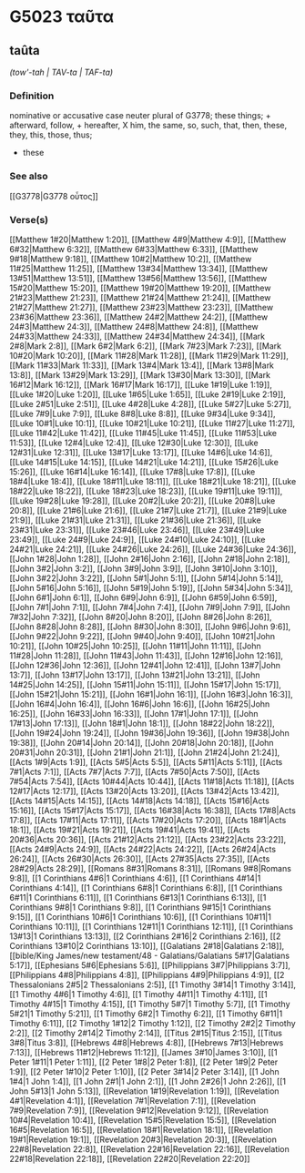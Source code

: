 # G5023 ταῦτα

## taûta

_(tow'-tah | TAV-ta | TAF-ta)_

### Definition

nominative or accusative case neuter plural of G3778; these things; + afterward, follow, + hereafter, X him, the same, so, such, that, then, these, they, this, those, thus; 

- these

### See also

[[G3778|G3778 οὗτος]]

### Verse(s)

[[Matthew 1#20|Matthew 1:20]], [[Matthew 4#9|Matthew 4:9]], [[Matthew 6#32|Matthew 6:32]], [[Matthew 6#33|Matthew 6:33]], [[Matthew 9#18|Matthew 9:18]], [[Matthew 10#2|Matthew 10:2]], [[Matthew 11#25|Matthew 11:25]], [[Matthew 13#34|Matthew 13:34]], [[Matthew 13#51|Matthew 13:51]], [[Matthew 13#56|Matthew 13:56]], [[Matthew 15#20|Matthew 15:20]], [[Matthew 19#20|Matthew 19:20]], [[Matthew 21#23|Matthew 21:23]], [[Matthew 21#24|Matthew 21:24]], [[Matthew 21#27|Matthew 21:27]], [[Matthew 23#23|Matthew 23:23]], [[Matthew 23#36|Matthew 23:36]], [[Matthew 24#2|Matthew 24:2]], [[Matthew 24#3|Matthew 24:3]], [[Matthew 24#8|Matthew 24:8]], [[Matthew 24#33|Matthew 24:33]], [[Matthew 24#34|Matthew 24:34]], [[Mark 2#8|Mark 2:8]], [[Mark 6#2|Mark 6:2]], [[Mark 7#23|Mark 7:23]], [[Mark 10#20|Mark 10:20]], [[Mark 11#28|Mark 11:28]], [[Mark 11#29|Mark 11:29]], [[Mark 11#33|Mark 11:33]], [[Mark 13#4|Mark 13:4]], [[Mark 13#8|Mark 13:8]], [[Mark 13#29|Mark 13:29]], [[Mark 13#30|Mark 13:30]], [[Mark 16#12|Mark 16:12]], [[Mark 16#17|Mark 16:17]], [[Luke 1#19|Luke 1:19]], [[Luke 1#20|Luke 1:20]], [[Luke 1#65|Luke 1:65]], [[Luke 2#19|Luke 2:19]], [[Luke 2#51|Luke 2:51]], [[Luke 4#28|Luke 4:28]], [[Luke 5#27|Luke 5:27]], [[Luke 7#9|Luke 7:9]], [[Luke 8#8|Luke 8:8]], [[Luke 9#34|Luke 9:34]], [[Luke 10#1|Luke 10:1]], [[Luke 10#21|Luke 10:21]], [[Luke 11#27|Luke 11:27]], [[Luke 11#42|Luke 11:42]], [[Luke 11#45|Luke 11:45]], [[Luke 11#53|Luke 11:53]], [[Luke 12#4|Luke 12:4]], [[Luke 12#30|Luke 12:30]], [[Luke 12#31|Luke 12:31]], [[Luke 13#17|Luke 13:17]], [[Luke 14#6|Luke 14:6]], [[Luke 14#15|Luke 14:15]], [[Luke 14#21|Luke 14:21]], [[Luke 15#26|Luke 15:26]], [[Luke 16#14|Luke 16:14]], [[Luke 17#8|Luke 17:8]], [[Luke 18#4|Luke 18:4]], [[Luke 18#11|Luke 18:11]], [[Luke 18#21|Luke 18:21]], [[Luke 18#22|Luke 18:22]], [[Luke 18#23|Luke 18:23]], [[Luke 19#11|Luke 19:11]], [[Luke 19#28|Luke 19:28]], [[Luke 20#2|Luke 20:2]], [[Luke 20#8|Luke 20:8]], [[Luke 21#6|Luke 21:6]], [[Luke 21#7|Luke 21:7]], [[Luke 21#9|Luke 21:9]], [[Luke 21#31|Luke 21:31]], [[Luke 21#36|Luke 21:36]], [[Luke 23#31|Luke 23:31]], [[Luke 23#46|Luke 23:46]], [[Luke 23#49|Luke 23:49]], [[Luke 24#9|Luke 24:9]], [[Luke 24#10|Luke 24:10]], [[Luke 24#21|Luke 24:21]], [[Luke 24#26|Luke 24:26]], [[Luke 24#36|Luke 24:36]], [[John 1#28|John 1:28]], [[John 2#16|John 2:16]], [[John 2#18|John 2:18]], [[John 3#2|John 3:2]], [[John 3#9|John 3:9]], [[John 3#10|John 3:10]], [[John 3#22|John 3:22]], [[John 5#1|John 5:1]], [[John 5#14|John 5:14]], [[John 5#16|John 5:16]], [[John 5#19|John 5:19]], [[John 5#34|John 5:34]], [[John 6#1|John 6:1]], [[John 6#9|John 6:9]], [[John 6#59|John 6:59]], [[John 7#1|John 7:1]], [[John 7#4|John 7:4]], [[John 7#9|John 7:9]], [[John 7#32|John 7:32]], [[John 8#20|John 8:20]], [[John 8#26|John 8:26]], [[John 8#28|John 8:28]], [[John 8#30|John 8:30]], [[John 9#6|John 9:6]], [[John 9#22|John 9:22]], [[John 9#40|John 9:40]], [[John 10#21|John 10:21]], [[John 10#25|John 10:25]], [[John 11#11|John 11:11]], [[John 11#28|John 11:28]], [[John 11#43|John 11:43]], [[John 12#16|John 12:16]], [[John 12#36|John 12:36]], [[John 12#41|John 12:41]], [[John 13#7|John 13:7]], [[John 13#17|John 13:17]], [[John 13#21|John 13:21]], [[John 14#25|John 14:25]], [[John 15#11|John 15:11]], [[John 15#17|John 15:17]], [[John 15#21|John 15:21]], [[John 16#1|John 16:1]], [[John 16#3|John 16:3]], [[John 16#4|John 16:4]], [[John 16#6|John 16:6]], [[John 16#25|John 16:25]], [[John 16#33|John 16:33]], [[John 17#1|John 17:1]], [[John 17#13|John 17:13]], [[John 18#1|John 18:1]], [[John 18#22|John 18:22]], [[John 19#24|John 19:24]], [[John 19#36|John 19:36]], [[John 19#38|John 19:38]], [[John 20#14|John 20:14]], [[John 20#18|John 20:18]], [[John 20#31|John 20:31]], [[John 21#1|John 21:1]], [[John 21#24|John 21:24]], [[Acts 1#9|Acts 1:9]], [[Acts 5#5|Acts 5:5]], [[Acts 5#11|Acts 5:11]], [[Acts 7#1|Acts 7:1]], [[Acts 7#7|Acts 7:7]], [[Acts 7#50|Acts 7:50]], [[Acts 7#54|Acts 7:54]], [[Acts 10#44|Acts 10:44]], [[Acts 11#18|Acts 11:18]], [[Acts 12#17|Acts 12:17]], [[Acts 13#20|Acts 13:20]], [[Acts 13#42|Acts 13:42]], [[Acts 14#15|Acts 14:15]], [[Acts 14#18|Acts 14:18]], [[Acts 15#16|Acts 15:16]], [[Acts 15#17|Acts 15:17]], [[Acts 16#38|Acts 16:38]], [[Acts 17#8|Acts 17:8]], [[Acts 17#11|Acts 17:11]], [[Acts 17#20|Acts 17:20]], [[Acts 18#1|Acts 18:1]], [[Acts 19#21|Acts 19:21]], [[Acts 19#41|Acts 19:41]], [[Acts 20#36|Acts 20:36]], [[Acts 21#12|Acts 21:12]], [[Acts 23#22|Acts 23:22]], [[Acts 24#9|Acts 24:9]], [[Acts 24#22|Acts 24:22]], [[Acts 26#24|Acts 26:24]], [[Acts 26#30|Acts 26:30]], [[Acts 27#35|Acts 27:35]], [[Acts 28#29|Acts 28:29]], [[Romans 8#31|Romans 8:31]], [[Romans 9#8|Romans 9:8]], [[1 Corinthians 4#6|1 Corinthians 4:6]], [[1 Corinthians 4#14|1 Corinthians 4:14]], [[1 Corinthians 6#8|1 Corinthians 6:8]], [[1 Corinthians 6#11|1 Corinthians 6:11]], [[1 Corinthians 6#13|1 Corinthians 6:13]], [[1 Corinthians 9#8|1 Corinthians 9:8]], [[1 Corinthians 9#15|1 Corinthians 9:15]], [[1 Corinthians 10#6|1 Corinthians 10:6]], [[1 Corinthians 10#11|1 Corinthians 10:11]], [[1 Corinthians 12#11|1 Corinthians 12:11]], [[1 Corinthians 13#13|1 Corinthians 13:13]], [[2 Corinthians 2#16|2 Corinthians 2:16]], [[2 Corinthians 13#10|2 Corinthians 13:10]], [[Galatians 2#18|Galatians 2:18]], [[bible/King James/new testament/48 - Galatians/Galatians 5#17|Galatians 5:17]], [[Ephesians 5#6|Ephesians 5:6]], [[Philippians 3#7|Philippians 3:7]], [[Philippians 4#8|Philippians 4:8]], [[Philippians 4#9|Philippians 4:9]], [[2 Thessalonians 2#5|2 Thessalonians 2:5]], [[1 Timothy 3#14|1 Timothy 3:14]], [[1 Timothy 4#6|1 Timothy 4:6]], [[1 Timothy 4#11|1 Timothy 4:11]], [[1 Timothy 4#15|1 Timothy 4:15]], [[1 Timothy 5#7|1 Timothy 5:7]], [[1 Timothy 5#21|1 Timothy 5:21]], [[1 Timothy 6#2|1 Timothy 6:2]], [[1 Timothy 6#11|1 Timothy 6:11]], [[2 Timothy 1#12|2 Timothy 1:12]], [[2 Timothy 2#2|2 Timothy 2:2]], [[2 Timothy 2#14|2 Timothy 2:14]], [[Titus 2#15|Titus 2:15]], [[Titus 3#8|Titus 3:8]], [[Hebrews 4#8|Hebrews 4:8]], [[Hebrews 7#13|Hebrews 7:13]], [[Hebrews 11#12|Hebrews 11:12]], [[James 3#10|James 3:10]], [[1 Peter 1#11|1 Peter 1:11]], [[2 Peter 1#8|2 Peter 1:8]], [[2 Peter 1#9|2 Peter 1:9]], [[2 Peter 1#10|2 Peter 1:10]], [[2 Peter 3#14|2 Peter 3:14]], [[1 John 1#4|1 John 1:4]], [[1 John 2#1|1 John 2:1]], [[1 John 2#26|1 John 2:26]], [[1 John 5#13|1 John 5:13]], [[Revelation 1#19|Revelation 1:19]], [[Revelation 4#1|Revelation 4:1]], [[Revelation 7#1|Revelation 7:1]], [[Revelation 7#9|Revelation 7:9]], [[Revelation 9#12|Revelation 9:12]], [[Revelation 10#4|Revelation 10:4]], [[Revelation 15#5|Revelation 15:5]], [[Revelation 16#5|Revelation 16:5]], [[Revelation 18#1|Revelation 18:1]], [[Revelation 19#1|Revelation 19:1]], [[Revelation 20#3|Revelation 20:3]], [[Revelation 22#8|Revelation 22:8]], [[Revelation 22#16|Revelation 22:16]], [[Revelation 22#18|Revelation 22:18]], [[Revelation 22#20|Revelation 22:20]]
